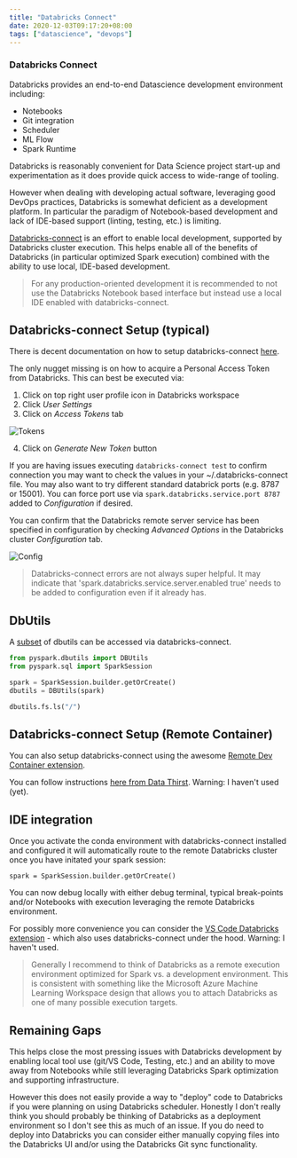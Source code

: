 ```yaml
---
title: "Databricks Connect"
date: 2020-12-03T09:17:20+08:00
tags: ["datascience", "devops"]
---
```



### Databricks Connect

Databricks provides an end-to-end Datascience development environment including:

* Notebooks
* Git integration
* Scheduler
* ML Flow
* Spark Runtime

Databricks is reasonably convenient for Data Science project start-up and experimentation as it does provide quick access to wide-range of tooling.

However when dealing with developing actual software, leveraging good DevOps practices, Databricks is somewhat deficient as a development platform.  In particular the paradigm of Notebook-based development and lack of IDE-based support (linting, testing, etc.) is limiting.

[Databricks-connect](https://docs.microsoft.com/en-us/azure/databricks/dev-tools/databricks-connect) is an effort to enable local development, supported by Databricks cluster execution.  This helps enable all of the benefits of Databricks (in particular optimized Spark execution) combined with the ability to use local, IDE-based development.

>For any production-oriented development it is recommended to not use the Databricks Notebook based interface but instead use a local IDE enabled with databricks-connect.

## Databricks-connect Setup (typical)

There is decent documentation on how to setup databricks-connect [here](https://docs.microsoft.com/en-us/azure/databricks/dev-tools/databricks-connect).

The only nugget missing is on how to acquire a Personal Access Token from Databricks.  This can best be executed via:

1. Click on top right user profile icon in Databricks workspace
2. Click _User Settings_
3. Click on _Access Tokens_ tab

![Tokens](/images/databricks-get-tokens.png)

4. Click on _Generate New Token_ button

If you are having issues executing `databricks-connect test` to confirm connection you may want to check the values in your ~/.databricks-connect file.  You may also want to try different standard databrick ports (e.g. 8787 or 15001).  You can force port use via `spark.databricks.service.port 8787` added to _Configuration_ if desired.

You can confirm that the Databricks remote server service has been specified in configuration by checking _Advanced Options_ in the Databricks cluster _Configuration_ tab.

![Config](/images/databricks-cluster-config-enabled.png)

>Databricks-connect errors are not always super helpful.  It may indicate that 'spark.databricks.service.server.enabled true' needs to be added to configuration even if it already has.

## DbUtils

A [subset](https://docs.microsoft.com/en-in/azure/databricks/dev-tools/databricks-connect#limitations) of dbutils can be accessed via databricks-connect.

```python
from pyspark.dbutils import DBUtils
from pyspark.sql import SparkSession

spark = SparkSession.builder.getOrCreate()
dbutils = DBUtils(spark)

dbutils.fs.ls("/")
```

## Databricks-connect Setup (Remote Container)

You can also setup databricks-connect using the awesome [Remote Dev Container extension](https://marketplace.visualstudio.com/items?itemName=ms-vscode-remote.remote-containers).  

You can follow instructions [here from Data Thirst](https://datathirst.net/blog/2020/6/7/databricks-connect-in-a-container).  Warning:  I haven't used (yet).

## IDE integration

Once you activate the conda environment with databricks-connect installed and configured it will automatically route to the remote Databricks cluster once you have initated your spark session:

`spark = SparkSession.builder.getOrCreate()`

You can now debug locally with either debug terminal, typical break-points and/or Notebooks with execution leveraging the remote Databricks environment.

For possibly more convenience you can consider the [VS Code Databricks extension](https://marketplace.visualstudio.com/items?itemName=paiqo.databricks-vscode) - which also uses databricks-connect under the hood.  Warning:  I haven't used.

>Generally I recommend to think of Databricks as a remote execution environment optimized for Spark vs. a development environment.  This is consistent with something like the Microsoft Azure Machine Learning Workspace design that allows you to attach Databricks as one of many possible execution targets.

## Remaining Gaps

This helps close the most pressing issues with Databricks development by enabling local tool use (git/VS Code, Testing, etc.) and an ability to move away from Notebooks while still leveraging Databricks Spark optimization and supporting infrastructure.

However this does not easily provide a way to "deploy" code to Databricks if you were planning on using Databricks scheduler.  Honestly I don't really think you should probably be thinking of Databricks as a deployment environment so I don't see this as much of an issue.  If you do need to deploy into Databricks you can consider either manually copying files into the Databricks UI and/or using the Databricks Git sync functionality.